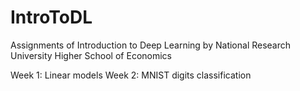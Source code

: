# IntroToDL
Assignments of Introduction to Deep Learning by National Research University Higher School of Economics

Week 1: Linear models
Week 2: MNIST digits classification
